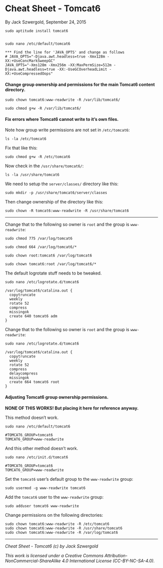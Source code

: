 # Cheat Sheet - Tomcat6

By Jack Szwergold, September 24, 2015

    sudo aptitude install tomcat6


    sudo nano /etc/default/tomcat6

	*** Find the line for 'JAVA_OPTS' and change as follows
	# JAVA_OPTS="-Djava.awt.headless=true -Xmx128m -XX:+UseConcMarkSweepGC"
	JAVA_OPTS="-Xms128m -Xmx256m -XX:MaxPermSize=512m -Djava.awt.headless=true -XX:-UseGCOverheadLimit -XX:+UseCompressedOops"

#### Change group ownership and permissions for the main Tomcat6 content directory.

	sudo chown tomcat6:www-readwrite -R /var/lib/tomcat6/
	
	sudo chmod g+w -R /var/lib/tomcat6/

#### Fix errors where Tomcat6 cannot write to it’s own files.

Note how group write permissions are not set in `/etc/tomcat6`:

    ls -la /etc/tomcat6

Fix that like this:

    sudo chmod g+w -R /etc/tomcat6

Now check in the `/usr/share/tomcat6/`:

    ls -la /usr/share/tomcat6

We need to setup the `server/classes/` directory like this:

    sudo mkdir -p /usr/share/tomcat6/server/classes

Then change ownership of the directory like this:

    sudo chown -R tomcat6:www-readwrite -R /usr/share/tomcat6

***

Change that to the following so owner is `root` and the group is `www-readwrite`:

	sudo chmod 775 /var/log/tomcat6
	
	sudo chmod 664 /var/log/tomcat6/*
	
	sudo chown root:tomcat6 /var/log/tomcat6
	
	sudo chown tomcat6:root /var/log/tomcat6/*

The default logrotate stuff needs to be tweaked.

    sudo nano /etc/logrotate.d/tomcat6

	/var/log/tomcat6/catalina.out {
	  copytruncate
	  weekly
	  rotate 52
	  compress
	  missingok
	  create 640 tomcat6 adm
	}

Change that to the following so owner is `root` and the group is `www-readwrite`:

	sudo nano /etc/logrotate.d/tomcat6
	
	/var/log/tomcat6/catalina.out {
	  copytruncate
	  weekly
	  rotate 52
	  compress
	  delaycompress
	  missingok
	  create 664 tomcat6 root
	}


#### Adjusting Tomcat6 group ownership permissions.

**NONE OF THIS WORKS! But placing it here for reference anyway.**

This method doesn’t work.

    sudo nano /etc/default/tomcat6

	#TOMCAT6_GROUP=tomcat6
	TOMCAT6_GROUP=www-readwrite

And this other method doesn’t work.

    sudo nano /etc/init.d/tomcat6

	#TOMCAT6_GROUP=tomcat6
	TOMCAT6_GROUP=www-readwrite

Set the `tomcat6` user’s default group to the `www-readwrite` group:

	sudo usermod -g www-readwrite tomcat6

Add the `tomcat6` user to the `www-readwrite` group:

    sudo adduser tomcat6 www-readwrite

Change permissions on the following directories:

	sudo chown tomcat6:www-readwrite -R /etc/tomcat6
	sudo chown tomcat6:www-readwrite -R /usr/share/tomcat6
	sudo chown tomcat6:www-readwrite -R /var/log/tomcat6

***

*Cheat Sheet - Tomcat6 (c) by Jack Szwergold*

*This work is licensed under a Creative Commons Attribution-NonCommercial-ShareAlike 4.0 International License (CC-BY-NC-SA-4.0).*

